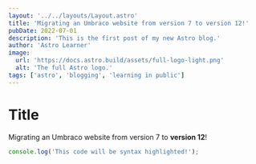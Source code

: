 ```yaml
---
layout: '../../layouts/Layout.astro'
title: 'Migrating an Umbraco website from version 7 to version 12!'
pubDate: 2022-07-01
description: 'This is the first post of my new Astro blog.'
author: 'Astro Learner'
image:
  url: 'https://docs.astro.build/assets/full-logo-light.png'
  alt: 'The full Astro logo.'
tags: ['astro', 'blogging', 'learning in public']
---
```


# Title

Migrating an Umbraco website from version 7 to **version 12**!

```js
console.log('This code will be syntax highlighted!');
```
